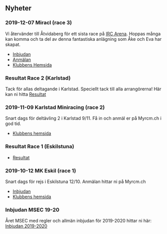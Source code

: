 ## Nyheter

### 2019-12-07 Miracl (race 3)
Vi återvänder till Åtvidaberg för ett sista race på [IRC Arena](https://www.facebook.com/ircarena). Hoppas många kan komma och ta del av denna fantastiska anlägning som Åke och Eva har skapat.
- [Inbjudan](https://idrottonline.se/MRCLinkoping-Bilsport)
- [Anmälan](https://www.myrcm.ch/myrcm/main?hId[1]=bkg&dId[E]=49565&pLa=en)
- [Klubbens Hemsida](https://www.facebook.com/ircarena)

### Resultat Race 2 (Karlstad)
Tack för allas deltagande i Karlstad. Speciellt tack till alla arrangörerna!
Här kan ni hitta [Resultat](https://www.myrcm.ch/myrcm/main?pLa=en&dFi=karlstad&dId[E]=49195&hId[1]=search)

### 2019-11-09 Karlstad Miniracing (race 2)
Snart dags för deltävling 2 i Karlstad 9/11.
Få in och anmäl er på Myrcm.ch i god tid.
- [Klubbens hemsida](https://idrottonline.se/KarlstadMiniracingMHFUngdom-Bilsport)

### Resultat Race 1 (Eskilstuna)
- [Resultat](https://www.myrcm.ch/myrcm/main?pLa=it&dFi=msec&dId[E]=48675&hId[1]=search)

### 2019-10-12 MK Eskil (race 1)
Snart dags för rejs i Eskilstuna 12/10.
Anmälan hittar ni på Myrcm.ch
- [Inbjudan](https://drive.google.com/file/d/1_3HFGBHzxH8RNRNw0zsxZIVdGvvZQHz0/view?fbclid=IwAR2iRAZEZd0inddBPvJ1EgiuqL3DjQmqjIHC65udkmRPJY3uAUK1WVdgLfo)
- [Klubbens hemsida](https://www.mkeskil.se)

### Inbjudan MSEC 19-20
Året MSEC med regler och allmän inbjudan för 2019-2020 hittar ni här: [Inbjudan 2019-2020](./files/MSEC-19-20.pdf)
